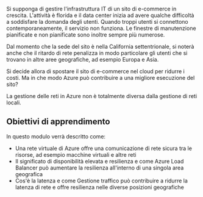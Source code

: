 Si supponga di gestire l'infrastruttura IT di un sito di e-commerce in crescita. L'attività è florida e il data center inizia ad avere qualche difficoltà a soddisfare la domanda degli utenti. Quando troppi utenti si connettono contemporaneamente, il servizio non funziona. Le finestre di manutenzione pianificate e non pianificate sono inoltre sempre più numerose. 

Dal momento che la sede del sito è nella California settentrionale, si noterà anche che il ritardo di rete penalizza in modo particolare gli utenti che si trovano in altre aree geografiche, ad esempio Europa e Asia.

Si decide allora di spostare il sito di e-commerce nel cloud per ridurre i costi. Ma in che modo Azure può contribuire a una migliore esecuzione del sito?

La gestione delle reti in Azure non è totalmente diversa dalla gestione di reti locali. 

## <a name="learning-objectives"></a>Obiettivi di apprendimento

In questo modulo verrà descritto come:

- Una rete virtuale di Azure offre una comunicazione di rete sicura tra le risorse, ad esempio macchine virtuali e altre reti
- Il significato di disponibilità elevata e resilienza e come Azure Load Balancer può aumentare la resilienza all'interno di una singola area geografica
- Cos'è la latenza e come Gestione traffico può contribuire a ridurre la latenza di rete e offre resilienza nelle diverse posizioni geografiche
